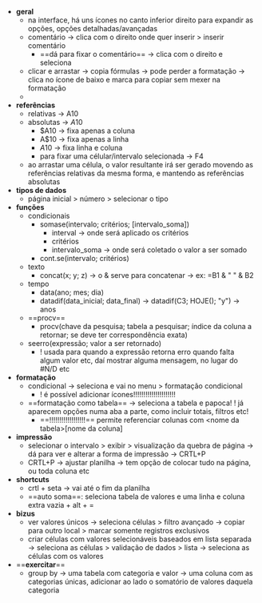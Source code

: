 * **geral**
	* na interface, há uns ícones no canto inferior direito para expandir as opções, opções detalhadas/avançadas
	* comentário -> clica com o direito onde quer inserir > inserir comentário
		* ==dá para fixar o comentário== -> clica com o direito e seleciona
	* clicar e arrastar -> copia fórmulas -> pode perder a formatação -> clica no ícone de baixo e marca para copiar sem mexer na formatação
	* 
* **referências**
	* relativas -> A10
	* absolutas -> $A$10
		* $A10 -> fixa apenas a coluna
		* A$10 -> fixa apenas a linha
		* $A$10 -> fixa linha e coluna
		* para fixar uma célular/intervalo selecionada -> F4
	* ao arrastar uma célula, o valor resultante irá ser gerado movendo as referências relativas da mesma forma, e mantendo as referências absolutas
* **tipos de dados**
	* página inicial > número > selecionar o tipo
* **funções**
	* condicionais
		* somase(intervalo; critérios; \[intervalo_soma\])
			* interval -> onde será aplicado os critérios
			* critérios
			* intervalo_soma -> onde será coletado o valor a ser somado
		* cont.se(intervalo; critérios)
	* texto
		* concat(x; y; z) -> o & serve para concatenar -> ex: =B1 & " " & B2
	* tempo
		* data(ano; mes; dia)
		* datadif(data_inicial; data_final) -> datadif(C3; HOJE(); "y") -> anos
	* ==procv==
		* procv(chave da pesquisa; tabela a pesquisar; índice da coluna a retornar; se deve ter correspondência exata)
	* seerro(expressão; valor a ser retornado)
		* ! usada para quando a expressão retorna erro quando falta algum valor etc, daí mostrar alguma mensagem, no lugar do \#N/D etc
* **formatação**
	* condicional -> seleciona e vai no menu > formatação condicional
		* ! é possível adicionar ícones!!!!!!!!!!!!!!!!!!!!!
	* ==formatação como tabela== -> seleciona a tabela e papoca! ! já aparecem opções numa aba a parte, como incluir totais, filtros etc!
		* ==!!!!!!!!!!!!!!!!!!== permite referenciar colunas com \<nome da tabela\>\[nome da coluna\]
* **impressão**
	* selecionar o intervalo > exibir > visualização da quebra de página -> dá para ver e alterar a forma de impressão -> CRTL+P
	* CRTL+P -> ajustar planilha -> tem opção de colocar tudo na página, ou toda coluna etc
* **shortcuts**
	* crtl + seta -> vai até o fim da planilha
	* ==auto soma==: seleciona tabela de valores e uma linha e coluna extra vazia + alt + =
* **bizus**
	* ver valores únicos -> seleciona células > filtro avançado -> copiar para outro local > marcar somente registros exclusivos
	* criar células com valores selecionáveis baseados em lista separada -> seleciona as células > validação de dados > lista -> seleciona as células com os valores
* ==**exercitar**==
	* group by -> uma tabela com categoria e valor -> uma coluna com as categorias únicas, adicionar ao lado o somatório de valores daquela categoria